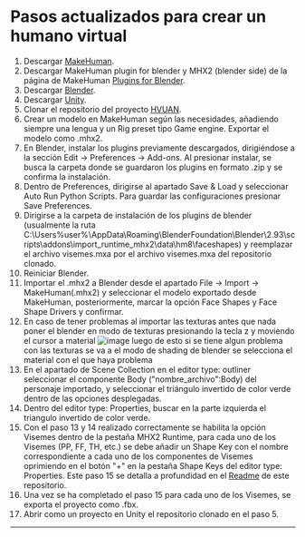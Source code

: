 # Pasos actualizados para crear un humano virtual

1. Descargar [MakeHuman](http://www.makehumancommunity.org/content/downloads.html "Download stable release").
2. Descargar MakeHuman plugin for blender y MHX2 (blender side) de la página de MakeHuman [Plugins for Blender](http://www.makehumancommunity.org/content/plugins.html "Plugins MakeHuman-Blender").
3. Descargar [Blender](https://www.blender.org/download/ "Download Blender").
4. Descargar [Unity](https://unity.com/download "Download Unity").
5. Clonar el repositorio del proyecto [HVUAN](https://github.com/herrera78/hvuan "Repositorio HVUAN").
6. Crear un modelo en MakeHuman según las necesidades, añadiendo siempre una lengua y un Rig preset tipo Game engine. Exportar el modelo como .mhx2.
7. En Blender, instalar los plugins previamente descargados, dirigiéndose a la sección Edit -> Preferences -> Add-ons. Al presionar instalar, se busca la carpeta donde se guardaron los plugins en formato .zip y se confirma la instalación.
8. Dentro de Preferences, dirigirse al apartado Save & Load y seleccionar Auto Run Python Scripts. Para guardar las configuraciones presionar Save Preferences.
9. Dirigirse a la carpeta de instalación de los plugins de blender (usualmente la ruta C:\Users\%user%\AppData\Roaming\BlenderFoundation\Blender\2.93\scripts\addons\import_runtime_mhx2\data\hm8\faceshapes) y reemplazar el archivo visemes.mxa por el archivo visemes.mxa del repositorio clonado.
10. Reiniciar Blender.
11. Importar el .mhx2 a Blender desde el apartado File -> Import -> MakeHuman(.mhx2) y seleccionar el modelo exportado desde MakeHuman, posteriormente, marcar la opción Face Shapes y Face Shape Drivers y confirmar.
12. En caso de tener problemas al importar las texturas antes que nada poner el blender en modo de texturas presionando la tecla z y moviendo el cursor a material 
![image](https://user-images.githubusercontent.com/44117920/135951829-122bcb4d-7591-4774-bd30-f6d148af2f8c.png)
 luego de esto si se tiene algun problema con las texturas se va a el modo de shading de blender se selecciona el material con el que haya problema
13. En el apartado de Scene Collection en el editor type: outliner seleccionar el componente Body ("nombre_archivo":Body) del personaje importado, y seleccionar el triángulo invertido de color verde dentro de las opciones desplegadas.
14. Dentro del editor type: Properties, buscar en la parte izquierda el triangulo invertido de color verde. 
15. Con el paso 13 y 14 realizado correctamente se habilita la opción Visemes dentro de la pestaña MHX2 Runtime, para cada uno de los Visemes (PP, FF, TH, etc.) se debe añadir un Shape Key con el nombre correspondiente a cada uno de los componentes de Visemes oprimiendo en el botón "+" en la pestaña Shape Keys del editor type: Properties. Este paso 15 se detalla a profundidad en el [Readme](https://github.com/herrera78/VAIFUAN/blob/master/README.md) de este repositorio.
16. Una vez se ha completado el paso 15 para cada uno de los Visemes, se exporta el proyecto como .fbx.
17. Abrir como un proyecto en Unity el repositorio clonado en el paso 5.
-----
